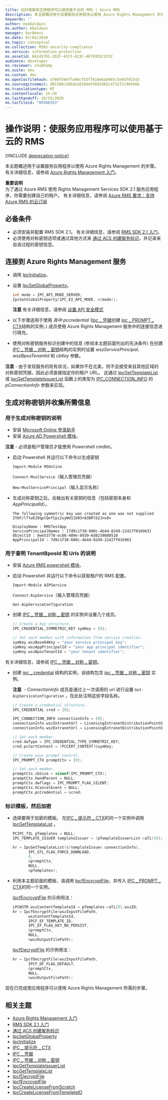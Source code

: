 ```yaml
---
title: 如何使服务应用程序可以使用基于云的 RMS | Azure RMS
description: 本主题概述用于设置服务应用程序以使用 Azure Rights Management 的步骤。
keywords: ''
author: msmbaldwin
ms.author: mbaldwin
manager: barbkess
ms.date: 07/03/2019
ms.topic: conceptual
ms.collection: M365-security-compliance
ms.service: information-protection
ms.assetid: EA1457D1-282F-4CF3-A23C-46793D2C2F32
audience: developer
ms.reviewer: shubhamp
ms.suite: ems
ms.custom: dev
ms.openlocfilehash: a760f59effa09cf55f7618e6ab965c5e95f015d3
ms.sourcegitcommit: d01580c266de1019de5f895d65c4732f2c98456b
ms.translationtype: MT
ms.contentlocale: zh-CN
ms.lasthandoff: 10/19/2020
ms.locfileid: "95566353"
---
```

# <a name="how-to-enable-your-service-application-to-work-with-cloud-based-rms"></a>操作说明：使服务应用程序可以使用基于云的 RMS

[!INCLUDE [deprecation notice](../includes/deprecation-warning.md)]

本主题概述用于设置服务应用程序以使用 Azure Rights Management 的步骤。 有关详细信息，请参阅 [Azure Rights Management 入门](../requirements.md)。

**重要说明**  
为了通过 Azure RMS 使用 Rights Management Services SDK 2.1 服务应用程序，你需要创建自己的租户。 有关详细信息，请参阅 [Azure RMS 要求：支持 Azure RMS 的云订阅](../requirements.md)

## <a name="prerequisites"></a>必备条件

-   必须安装并配置 RMS SDK 2.1。 有关详细信息，请参阅 [RMS SDK 2.1 入门](getting-started-with-ad-rms-2-0.md)。
-   必须使用对称密钥选项或通过其他方式来 [通过 ACS 创建服务标识](/previous-versions/azure/azure-services/gg185924(v=azure.100))，并记录来自该过程的密钥信息。

## <a name="connecting-to-the-azure-rights-management-service"></a>连接到 Azure Rights Management 服务

- 调用 [IpcInitialize](/previous-versions/windows/desktop/msipc/ipcinitialize)。
- 设置 [IpcSetGlobalProperty](/previous-versions/windows/desktop/msipc/ipcsetglobalproperty)。

  ```cpp
  int mode = IPC_API_MODE_SERVER;
  IpcSetGlobalProperty(IPC_EI_API_MODE, &(mode));
  ```

  **注意**  有关详细信息，请参阅 [设置 API 安全模式](setting-the-api-security-mode-api-mode.md)


-   以下步骤适用于使用 *其中 pccredential* ([Ipc \_ 凭据](/previous-versions/windows/desktop/msipc/ipc-credential)创建 [ipc \_ PROMPT \_ CTX](/previous-versions/windows/desktop/msipc/ipc-prompt-ctx)结构的实例，) 成员使用 Azure Rights Management 服务中的连接信息进行填充。
-   使用对称密钥服务标识创建中的信息 (参阅本主题前面列出的先决条件) 在创建 [IPC \_ 凭据 \_ 对称 \_ 密钥](/previous-versions/windows/desktop/msipc/ipc-credential-symmetric-key)结构的实例时设置 *wszServicePrincipal*、 *wszBposTenantId* 和 *cbKey* 参数。

**注意** - 由于发现服务的现有状况，如果你不在北美，则不会接受来自其他区域的对称密钥凭据，因此必须直接指定你的租户 URL。 这通过 [IpcGetTemplateList](/previous-versions/windows/desktop/msipc/ipcgettemplatelist) 或 [IpcGetTemplateIssuerList](/previous-versions/windows/desktop/msipc/ipcgettemplateissuerlist) 函数上的类型为 [IPC\_CONNECTION\_INFO](/previous-versions/windows/desktop/msipc/ipc-connection-info) 的 *pConnectionInfo* 参数来实现。

## <a name="generate-a-symmetric-key-and-collect-the-needed-information"></a>生成对称密钥并收集所需信息

### <a name="instructions-to-generate-a-symmetric-key"></a>用于生成对称密钥的说明

-   安装 [Microsoft Online 登录助手](https://go.microsoft.com/fwlink/p/?LinkID=286152)
-   安装 [Azure AD Powershell 模块](https://bposast.vo.msecnd.net/MSOPMW/8073.4/amd64/AdministrationConfig-en.msi)。

**注意** - 必须是租户管理员才能使用 Powershell cmdlet。

- 启动 Powershell 并运行以下命令以生成密钥

    `Import-Module MSOnline`

    `Connect-MsolService`（输入管理员凭据）

    `New-MsolServicePrincipal`（输入显示名称）

- 生成对称密钥之后，会输出有关密钥的信息（包括密钥本身和 *AppPrincipalId*）。

  ```output
  The following symmetric key was created as one was not supplied
  ZYbF/lTtwE28qplQofCpi2syWd11D83+A3DRlb2Jnv8=

  DisplayName : RMSTestApp
  ServicePrincipalNames : {7d9c1f38-600c-4b4d-8249-22427f016963}
  ObjectId : 0ee53770-ec86-409e-8939-6d8239880518
  AppPrincipalId : 7d9c1f38-600c-4b4d-8249-22427f016963
  ```


### <a name="instructions-to-find-out-tenantbposid-and-urls"></a>用于查明 **TenantBposId** 和 **Urls** 的说明

-   安装 [Azure RMS powershell 模块](../install-powershell.md)。
-   启动 Powershell 并运行以下命令以获取租户的 RMS 配置。

    `Import-Module AIPService`

    `Connect-AipService`（输入管理员凭据）

    `Get-AipServiceConfiguration`


- 创建  [IPC \_ 凭据 \_ 对称 \_ 密钥](/previous-versions/windows/desktop/msipc/ipc-credential-symmetric-key) 的实例并设置几个成员。

  ```cpp
  // Create a key structure.
  IPC_CREDENTIAL_SYMMETRIC_KEY symKey = {0};

  // Set each member with information from service creation.
  symKey.wszBase64Key = "your service principal key";
  symKey.wszAppPrincipalId = "your app principal identifier";
  symKey.wszBposTenantId = "your tenant identifier";
  ```

有关详细信息，请参阅 [IPC \_ 凭据 \_ 对称 \_ 密钥](/previous-versions/windows/desktop/msipc/ipc-credential-symmetric-key)。

- 创建 [ipc \_ credential](/previous-versions/windows/desktop/msipc/ipc-credential) 结构的实例，该结构包含 [ipc \_ 凭据 \_ 对称 \_ 密钥](/previous-versions/windows/desktop/msipc/ipc-credential-symmetric-key) 实例。

  **注意**  - *ConnectionInfo* 成员是通过上一次调用的 url 进行设置 `Get-AipServiceConfiguration` ，在此处注明这些字段名称。

  ```cpp
  // Create a credential structure.
  IPC_CREDENTIAL cred = {0};

  IPC_CONNECTION_INFO connectionInfo = {0};
  connectionInfo.wszIntranetUrl = LicensingIntranetDistributionPointUrl;
  connectionInfo.wszExtranetUrl = LicensingExtranetDistributionPointUrl;

  // Set each member.
  cred.dwType = IPC_CREDENTIAL_TYPE_SYMMETRIC_KEY;
  cred.pcCertContext = (PCCERT_CONTEXT)&symKey;

  // Create your prompt control.
  IPC_PROMPT_CTX promptCtx = {0};

  // Set each member.
  promptCtx.cbSize = sizeof(IPC_PROMPT_CTX);
  promptCtx.hwndParent = NULL;
  promptCtx.dwflags = IPC_PROMPT_FLAG_SILENT;
  promptCtx.hCancelEvent = NULL;
  promptCtx.pcCredential = &cred;
  ```

### <a name="identify-a-template-and-then-encrypt"></a>标识模板，然后加密

- 选择要用于加密的模板。
    在[IPC \_ 提示符 \_ CTX](/previous-versions/windows/desktop/msipc/ipc-prompt-ctx)的同一个实例中调用[IpcGetTemplateList](/previous-versions/windows/desktop/msipc/ipcgettemplatelist) 。

  ```cpp
  PCIPC_TIL pTemplates = NULL;
  IPC_TEMPLATE_ISSUER templateIssuer = (pTemplateIssuerList->aTi)[0];

  hr = IpcGetTemplateList(&(templateIssuer.connectionInfo),
         IPC_GTL_FLAG_FORCE_DOWNLOAD,
         0,
         &promptCtx,
         NULL,
         &pTemplates);
  ```

- 利用本主题前面的模板，请调用 [IpcfEncrcyptFile](/previous-versions/windows/desktop/msipc/ipcfencryptfile)，并传入 [IPC \_ PROMPT \_ CTX](/previous-versions/windows/desktop/msipc/ipc-prompt-ctx)的同一个实例。

  [IpcfEncrcyptFile](/previous-versions/windows/desktop/msipc/ipcfencryptfile) 的示例用法：

  ```cpp
  LPCWSTR wszContentTemplateId = pTemplates->aTi[0].wszID;
  hr = IpcfEncryptFile(wszInputFilePath,
         wszContentTemplateId,
         IPCF_EF_TEMPLATE_ID,
         IPC_EF_FLAG_KEY_NO_PERSIST,
         &promptCtx,
         NULL,
         &wszOutputFilePath);
  ```

  [IpcfDecryptFile](/previous-versions/windows/desktop/msipc/ipcfdecryptfile) 的示例用法：

  ```cpp
  hr = IpcfDecryptFile(wszInputFilePath,
         IPCF_DF_FLAG_DEFAULT,
         &promptCtx,
         NULL,
         &wszOutputFilePath);
  ```

现在已完成使应用程序可以使用 Azure Rights Management 所需的步骤。

## <a name="related-topics"></a>相关主题

* [Azure Rights Management 入门](../requirements.md)
* [RMS SDK 2.1 入门](getting-started-with-ad-rms-2-0.md)
* [通过 ACS 创建服务标识](/previous-versions/azure/azure-services/gg185924(v=azure.100))
* [IpcSetGlobalProperty](/previous-versions/windows/desktop/msipc/ipcsetglobalproperty)
* [IpcInitialize](/previous-versions/windows/desktop/msipc/ipcinitialize)
* [IPC \_ 提示符 \_ CTX](/previous-versions/windows/desktop/msipc/ipc-prompt-ctx)
* [IPC \_ 凭据](/previous-versions/windows/desktop/msipc/ipc-credential)
* [IPC \_ 凭据 \_ 对称 \_ 密钥](/previous-versions/windows/desktop/msipc/ipc-credential-symmetric-key)
* [IpcGetTemplateIssuerList](/previous-versions/windows/desktop/msipc/ipcgettemplateissuerlist)
* [IpcGetTemplateList](/previous-versions/windows/desktop/msipc/ipcgettemplatelist)
* [IpcfDecryptFile](/previous-versions/windows/desktop/msipc/ipcfdecryptfile)
* [IpcfEncrcyptFile](/previous-versions/windows/desktop/msipc/ipcfencryptfile)
* [IpcCreateLicenseFromScratch](/previous-versions/windows/desktop/msipc/ipccreatelicensefromscratch)
* [IpcCreateLicenseFromTemplateID](/previous-versions/windows/desktop/msipc/ipccreatelicensefromtemplateid)